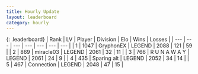 ```yaml
---
title: Hourly Update
layout: leaderboard
category: hourly
---
```


{: .leaderboard}
| Rank | LV | Player | Division | Elo | Wins | Losses |
| --- | --- | --- | --- | --- | --- | --- |
| <span data-change="0">1</span> | 1047 | <span title="ID: 315148">GryphonEX</span> | LEGEND | <span data-change="0">2088</span> | <span data-change="0">121</span> | <span data-change="0">59</span> |
| <span data-change="0">2</span> | 869 | <span title="ID: 416373">miracle03</span> | LEGEND | <span data-change="0">2061</span> | <span data-change="0">32</span> | <span data-change="0">11</span> |
| <span data-change="0">3</span> | 766 | <span title="ID: 66144">R U N A W A Y</span> | LEGEND | <span data-change="0">2061</span> | <span data-change="0">24</span> | <span data-change="0">9</span> |
| <span data-change="18">4</span> | 435 | <span title="ID: 382502">Sparing alt</span> | LEGEND | <span data-change="54">2052</span> | <span data-change="10">34</span> | <span data-change="1">14</span> |
| <span data-change="-1">5</span> | 467 | <span title="ID: 539711">Connection</span> | LEGEND | <span data-change="0">2048</span> | <span data-change="0">47</span> | <span data-change="0">15</span> |